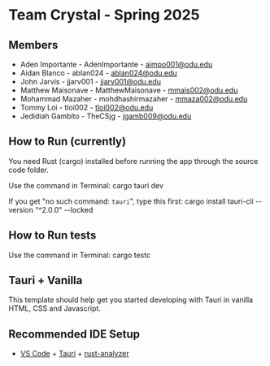 # Team Crystal - Spring 2025

## Members

- Aden Importante - AdenImportante - aimpo001@odu.edu
- Aidan Blanco - ablan024 - ablan024@odu.edu
- John Jarvis - jjarv001 - jjarv001@odu.edu
- Matthew Maisonave - MatthewMaisonave - mmais002@odu.edu
- Mohammad Mazaher - mohdhashirmazaher -  mmaza002@odu.edu
- Tommy Loi - tloi002 - tloi002@odu.edu
- Jedidiah Gambito - TheCSjg - jgamb009@odu.edu

## How to Run (currently)
You need Rust (cargo) installed before running the app through the source code folder.

Use the command in Terminal:
cargo tauri dev

If you get "no such command: `tauri`", type this first:
cargo install tauri-cli --version "^2.0.0" --locked

## How to Run tests
Use the command in Terminal:
cargo testc

## Tauri + Vanilla

This template should help get you started developing with Tauri in vanilla HTML, CSS and Javascript.

## Recommended IDE Setup

- [VS Code](https://code.visualstudio.com/) + [Tauri](https://marketplace.visualstudio.com/items?itemName=tauri-apps.tauri-vscode) + [rust-analyzer](https://marketplace.visualstudio.com/items?itemName=rust-lang.rust-analyzer)
